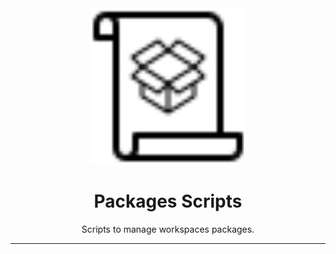 <div align="center">
    <img
        alt="packages scripts logo"
        height="250"
        src="logo.svg"
        width="250"
    />
    <h1>
        Packages Scripts
    </h1>
    <p>
        Scripts to manage workspaces packages.
    </p>
</div>

<hr>
